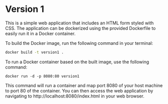 # Version 1

This is a simple web application that includes an HTML form styled with CSS. The application can be dockerized using the provided Dockerfile to easily run it in a Docker container.



To build the Docker image, run the following command in your terminal:

```bash
docker build -t version1 .
```

To run a Docker container based on the built image, use the following command:

```
docker run -d -p 8080:80 version1
```

This command will run a container and map port 8080 of your host machine to port 80 of the container. You can then access the web application by navigating to http://localhost:8080/index.html in your web browser.